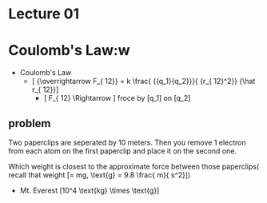 # Lecture 01

# Coulomb's Law:w
* Coulomb's Law
  * \[ {\overrightarrow F_{ 12}} = k \frac{ {{q_1}{q_2}}}{ {r_{ 12}^2}} {\hat r_{ 12}}\]
     * \[ F_{ 12} \Rightarrow \] froce by \[q_1\] on \[q_2\]


## problem
Two paperclips are seperated by 10 meters.  Then you remove 1 electron from each atom on the first paperclip and place it on the second one.

Which weight is closest to the approximate force between those paperclips( recall that weight \[= mg, \text{g} = 9.8 \frac{ m}{ s^2}\])

* Mt. Everest \[10^4 \text{kg} \times \text{g}\]


